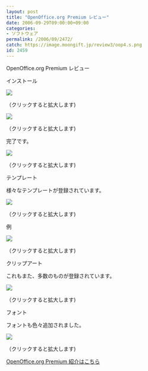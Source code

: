 ```yaml
---
layout: post
title: "OpenOffice.org Premium レビュー"
date: 2006-09-29T09:00:00+09:00
categories:
- ソフトウェア
permalink: /2006/09/2472/
catch: https://image.moongift.jp/review3/oop4.s.png
id: 2459
---
```

OpenOffice.org Premium レビュー  
<!--more-->

インストール

  

[![](https://image.moongift.jp/review3/oop1.s.png)](https://image.moongift.jp/review3/oop1.png)  
  
（クリックすると拡大します)

  

[![](https://image.moongift.jp/review3/oop2.s.png)](https://image.moongift.jp/review3/oop2.png)  
  
（クリックすると拡大します)

  

完了です。

  

[![](https://image.moongift.jp/review3/oop3.s.png)](https://image.moongift.jp/review3/oop3.png)  
  
（クリックすると拡大します)

  

テンプレート

  

様々なテンプレートが登録されています。

  

[![](https://image.moongift.jp/review3/oop4.s.png)](https://image.moongift.jp/review3/oop4.png)  
  
（クリックすると拡大します)

  

例

  

[![](https://image.moongift.jp/review3/oop5.s.png)](https://image.moongift.jp/review3/oop5.png)  
  
（クリックすると拡大します)

  

クリップアート

  

これもまた、多数のものが登録されています。

  

[![](https://image.moongift.jp/review3/oop6.s.png)](https://image.moongift.jp/review3/oop6.png)  
  
（クリックすると拡大します)

  

フォント

  

フォントも色々追加されました。

  

[![](https://image.moongift.jp/review3/oop7.s.png)](https://image.moongift.jp/review3/oop7.png)  
  
（クリックすると拡大します)

  

[OpenOffice.org Premium 紹介はこちら](http://oss.moongift.jp/intro/i-2471.html)

